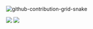 ![github-contribution-grid-snake](https://user-images.githubusercontent.com/106864876/179424426-29262e35-ab7b-4701-8ce3-8ed7db3d592b.svg)

![](https://komarev.com/ghpvc/?username=Yan-Jobs)
![](https://hits.sh/github.com/Yan-Jobs.svg)
